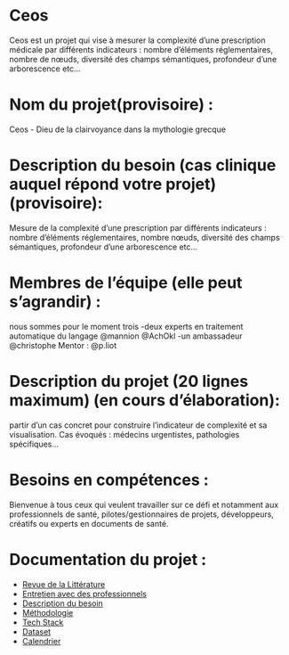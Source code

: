 # Ceos
Ceos est un projet qui vise à mesurer la complexité d’une prescription médicale par différents indicateurs : nombre d’éléments réglementaires, nombre de nœuds, diversité des champs sémantiques, profondeur d’une arborescence etc…

# Nom du projet(provisoire) :
Ceos - Dieu de la clairvoyance dans la mythologie grecque

# Description du besoin (cas clinique auquel répond votre projet) (provisoire):
Mesure de la complexité d’une prescription par différents indicateurs : nombre d’éléments réglementaires, nombre nœuds, diversité des champs sémantiques, profondeur d’une arborescence etc…

# Membres de l’équipe (elle peut s’agrandir) :
nous sommes pour le moment trois
-deux experts en traitement automatique du langage @mannion @AchOkl
-un ambassadeur @christophe
Mentor : @p.liot

# Description du projet (20 lignes maximum) (en cours d’élaboration):
partir d’un cas concret pour construire l’indicateur de complexité et sa visualisation. Cas évoqués : médecins urgentistes, pathologies spécifiques…

# Besoins en compétences :
Bienvenue à tous ceux qui veulent travailler sur ce défi et notamment aux professionnels de santé, pilotes/gestionnaires de projets, développeurs, créatifs ou experts en documents de santé.

# Documentation du projet :
- [Revue de la Littérature](https://github.com/nammu-io/ceos/blob/main/docs/RevueLitt%C3%A9rature.md)
- [Entretien avec des professionnels](https://github.com/nammu-io/ceos/blob/main/docs/EntretiensProfessionnels.md)
- [Description du besoin](https://github.com/nammu-io/ceos/blob/main/docs/DescriptionBesoins.md)
- [Méthodologie](https://github.com/nammu-io/ceos/blob/main/docs/M%C3%A9thodologie.md)
- [Tech Stack](https://github.com/nammu-io/ceos/blob/main/docs/TechStack.md)
- [Dataset](https://github.com/nammu-io/ceos/blob/main/docs/Dataset.md)
- [Calendrier](https://github.com/nammu-io/ceos/blob/main/docs/Calendrier.md)



